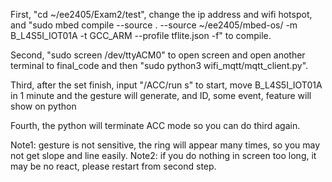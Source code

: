 First, "cd ~/ee2405/Exam2/test", change the ip address and wifi hotspot, and "sudo mbed compile --source . --source ~/ee2405/mbed-os/ -m B_L4S5I_IOT01A -t GCC_ARM --profile tflite.json -f" to compile.

Second, "sudo screen /dev/ttyACM0" to open screen and open another terminal to final_code and then "sudo python3 wifi_mqtt/mqtt_client.py".

Third, after the set finish, input "/ACC/run s" to start, move B_L4S5I_IOT01A in 1 minute and the gesture will generate, and ID, some event, feature will show on python 

Fourth, the python will terminate ACC mode so you can do third again.

Note1: gesture is not sensitive, the ring will appear many times, so you may not get slope and line easily. 
Note2: if you do nothing in screen too long, it may be no react, please restart from second step.
